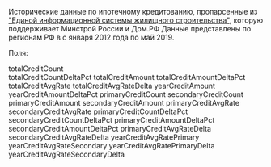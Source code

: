 Исторические данные по ипотечному кредитованию, пропарсенные из ["Единой информационной системы жилищного строительства"](https://xn--80az8a.xn--d1aqf.xn--p1ai/), которую поддерживает Минстрой России и Дом.РФ
Данные представлены по регионам РФ в с января 2012 года по май 2019. 

Поля: 

totalCreditCount  
totalCreditCountDeltaPct
totalCreditAmount
totalCreditAmountDeltaPct
totalCreditAvgRate
totalCreditAvgRateDelta
yearCreditAmount
yearCreditAmountDeltaPct
primaryCreditCount
secondaryCreditCount
primaryCreditAmount
secondaryCreditAmount
primaryCreditAvgRate
secondaryCreditAvgRate
primaryCreditCountDeltaPct
secondaryCreditCountDeltaPct
primaryCreditAmountDeltaPct
secondaryCreditAmountDeltaPct
primaryCreditAvgRateDelta
secondaryCreditAvgRateDelta
yearCreditAvgRatePrimary
yearCreditAvgRateSecondary
yearCreditAvgRatePrimaryDelta
yearCreditAvgRateSecondaryDelta


